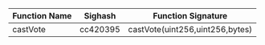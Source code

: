 | Function Name | Sighash    | Function Signature | 
| ------------- | ---------- | ------------------ | 
| castVote | cc420395 | castVote(uint256,uint256,bytes) |